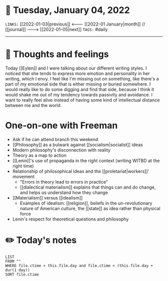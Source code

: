 # 📅 Tuesday, January 04, 2022
`LINKS:` [[2022-01-03|previous]] <--- [[2022-01 January|month]] // [[journal]] ---> [[2022-01-05|next]] 
`TAGS:` #daily

---
# 💭 Thoughts and feelings
Today [[Eylen]] and I were talking about our different writing styles. I noticed that she tends to express more emotion and personality in her writing, which I envy. I feel like I'm missing out on something, like there's a part of my emotional side that is either missing or buried somewhere. I would really like to do some digging and find that side, because I think it would shake me out of my tendency towards passivity and avoidance. I want to really feel alive instead of having some kind of intellectual distance between me and the world. 

# One-on-one with Freeman
- Ask if he can attend branch this weekend
- [[Philosophy]] as a bulwark against [[socialism|socialist]] ideas
- Modern philosophy's disconnection with reality
- Theory as a map to action
- [[Lenin]]'s use of propaganda in the right context (writing WITBD at the right time)
- Relationship of philosophical ideas and the [[proletariat|workers]]' movement
	- "Errors in theory lead to errors in practice"
	- [[dialectical materialism]] explains that things can and do change, and helps us understand how they change 
-  [[Materialism]] versus [[idealism]]
	- Examples of idealism: [[religion]], beliefs in the un-revolutionary nature of American culture, the [[state]] as idea rather than physical force
- Lenin's respect for theoretical questions and philosophy

# ✏️ Today's notes
```dataview
LIST 
FROM ""
WHERE file.ctime > this.file.day and file.ctime < (this.file.day + dur(1 day))
SORT file.ctime
```
